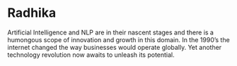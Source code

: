 # Radhika
Artificial Intelligence and NLP are in their nascent stages and there is a humongous scope of innovation and growth in this domain. In the 1990’s the internet changed the way businesses would operate globally. Yet another technology revolution now awaits to unleash its potential. 
